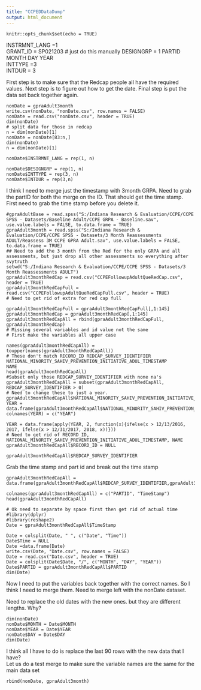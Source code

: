 ```yaml
---
title: "CCPEDDataDump"
output: html_document
---
```


```{r setup, include=FALSE}
knitr::opts_chunk$set(echo = TRUE)
```


INSTRMNT_LANG	=1	
GRANT_ID = 	SP021203 # just do this manually
DESIGNGRP = 1
PARTID	
MONTH	DAY	YEAR	
INTTYPE =3	
INTDUR = 3

First step is to make sure that the Redcap people all have the required values.
Next step is to figure out how to get the date.
Final step is put the data set back together again.

```{r}
nonDate = gpraAdult3month
write.csv(nonDate, "nonDate.csv", row.names = FALSE)
nonDate = read.csv("nonDate.csv", header = TRUE)
dim(nonDate)
# split data for those in redcap
n = dim(nonDate)[1]
nonDate = nonDate[83:n,]
dim(nonDate)
n = dim(nonDate)[1]

nonDate$INSTRMNT_LANG = rep(1, n)

nonDate$DESIGNGRP = rep(1, n)
nonDate$INTTYPE = rep(3, n)
nonDate$INTDUR = rep(3,n)

```
I think I need to merge just the timestamp with 3month GRPA.  Need to grab the partID for both the merge on the ID.  That should get the time stamp.
First need to grab the time stamp before you delete it.  

```{r}
#gpraAdultBase = read.spss("S:/Indiana Research & Evaluation/CCPE/CCPE SPSS - Datasets/Baseline Adult/CCPE GRPA - Baseline.sav", use.value.labels = FALSE, to.data.frame = TRUE)
gpraAdult3month = read.spss("S:/Indiana Research & Evaluation/CCPE/CCPE SPSS - Datasets/3 Month Reassessments ADULT/Reassess 3M CCPE GPRA Adult.sav", use.value.labels = FALSE, to.data.frame = TRUE)
## Need to add the 3 month from the Red for the only GRPA and all assessments, but just drop all other assessments so everything after svytruth
setwd("S:/Indiana Research & Evaluation/CCPE/CCPE SPSS - Datasets/3 Month Reassessments ADULT")
gpraAdult3monthRedCap = read.csv("CCPEFollowupAdultQueRedCap.csv", header = TRUE)
gpraAdult3monthRedCapFull = read.csv("CCPEFollowupAdultQueRedCapFull.csv", header = TRUE)
# Need to get rid of extra for red cap full

gpraAdult3monthRedCapFull = gpraAdult3monthRedCapFull[,1:145]
gpraAdult3monthRedCap = gpraAdult3monthRedCap[,1:145]
gpraAdult3monthRedCapAll = rbind(gpraAdult3monthRedCapFull, gpraAdult3monthRedCap)
# Missing several variables and id value not the same
# First make the variables all upper case

names(gpraAdult3monthRedCapAll) = toupper(names(gpraAdult3monthRedCapAll))
# These don't match RECORD_ID REDCAP_SURVEY_IDENTIFIER NATIONAL_MINORITY_SAHIV_PREVENTION_INITIATIVE_ADUL_TIMESTAMP                 NAME
head(gpraAdult3monthRedCapAll)
#Subset only those REDCAP_SURVEY_IDENTIFIER with none na's
gpraAdult3monthRedCapAll = subset(gpraAdult3monthRedCapAll, REDCAP_SURVEY_IDENTIFIER > 0)
# Need to change these to just a year.
gpraAdult3monthRedCapAll$NATIONAL_MINORITY_SAHIV_PREVENTION_INITIATIVE_ADUL_TIMESTAMP
YEAR = data.frame(gpraAdult3monthRedCapAll$NATIONAL_MINORITY_SAHIV_PREVENTION_INITIATIVE_ADUL_TIMESTAMP)
colnames(YEAR) = c("YEAR")

YEAR = data.frame(apply(YEAR, 2, function(x){ifelse(x > 12/13/2016, 2017, ifelse(x > 12/31/2017, 2018, x))}))
# Need to get rid of RECORD_ID, NATIONAL_MINORITY_SAHIV_PREVENTION_INITIATIVE_ADUL_TIMESTAMP, NAME
gpraAdult3monthRedCapAll$RECORD_ID = NULL

gpraAdult3monthRedCapAll$REDCAP_SURVEY_IDENTIFIER
```
Grab the time stamp and part id and break out the time stamp
```{r}
gpraAdult3monthRedCapAll = data.frame(gpraAdult3monthRedCapAll$REDCAP_SURVEY_IDENTIFIER,gpraAdult3monthRedCapAll$NATIONAL_MINORITY_SAHIV_PREVENTION_INITIATIVE_ADUL_TIMESTAMP) 

colnames(gpraAdult3monthRedCapAll) = c("PARTID", "TimeStamp")
head(gpraAdult3monthRedCapAll)

# Ok need to separate by space first then get rid of actual time
#library(dplyr)
#library(reshape2)
Date = gpraAdult3monthRedCapAll$TimeStamp

Date = colsplit(Date, " ", c("Date", "Time"))
Date$Time = NULL
Date =data.frame(Date)
write.csv(Date, "Date.csv", row.names = FALSE)
Date = read.csv("Date.csv", header = TRUE) 
Date = colsplit(Date$Date, "/", c("MONTH", "DAY", "YEAR"))
Date$PARTID = gpraAdult3monthRedCapAll$PARTID
dim(Date)
```
Now I need to put the variables back together with the correct names.  So I think I need to merge them.  Need to merge left with the nonDate dataset.

Need to replace the old dates with the new ones.  but they are different lengths.  Why?
```{r}
dim(nonDate)
nonDate$MONTH = Date$MONTH
nonDate$YEAR = Date$YEAR 
nonDate$DAY = Date$DAY
dim(Date)

```
I think all I have to do is replace the last 90 rows with the new data that I have?  
Let us do a test merge to make sure the variable names are the same for the main data set
```{r}
rbind(nonDate, gpraAdult3month)



```




